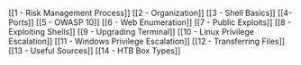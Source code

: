 [[1 - Risk Management Process]]
[[2 - Organization]]
[[3 - Shell Basics]]
[[4- Ports]]
[[5 - OWASP 10]]
[[6 - Web Enumeration]]
[[7 - Public Exploits]]
[[8 - Exploiting Shells]]
[[9 - Upgrading Terminal]]
[[10 - Linux Privilege Escalation]]
[[11 - Windows Privilege Escalation]]
[[12 - Transferring Files]]
[[13 - Useful Sources]]
[[14 - HTB Box Types]]
